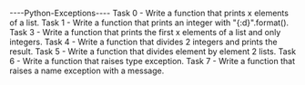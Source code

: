 ----Python-Exceptions----
Task 0 - Write a function that prints x elements of a list.
Task 1 - Write a function that prints an integer with "{:d}".format().
Task 3 - Write a function that prints the first x elements of a list and only integers.
Task 4 - Write a function that divides 2 integers and prints the result.
Task 5 - Write a function that divides element by element 2 lists.
Task 6 - Write a function that raises type exception.
Task 7 - Write a function that raises a name exception with a message.
